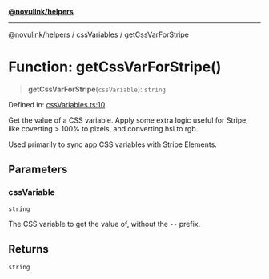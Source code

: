 [**@novulink/helpers**](../../README.md)

***

[@novulink/helpers](../../README.md) / [cssVariables](../README.md) / getCssVarForStripe

# Function: getCssVarForStripe()

> **getCssVarForStripe**(`cssVariable`): `string`

Defined in: [cssVariables.ts:10](https://github.com/M-Media-Group/app.novu.link/blob/185285297b092339554122b4cf56a2dcd7525fea/packages/helpers/src/cssVariables.ts#L10)

Get the value of a CSS variable. Apply some extra logic useful for Stripe, like coverting > 100% to pixels, and converting hsl to rgb.

Used primarily to sync app CSS variables with Stripe Elements.

## Parameters

### cssVariable

`string`

The CSS variable to get the value of, without the `--` prefix.

## Returns

`string`
